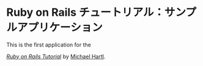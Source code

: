 # Ruby on Rails チュートリアル：サンプルアプリケーション

This is the first application for the

[*Ruby on Rails Tutorial*](http://railstutorial.jp/)
by [Michael Hartl](http://michaelhartl.com/).